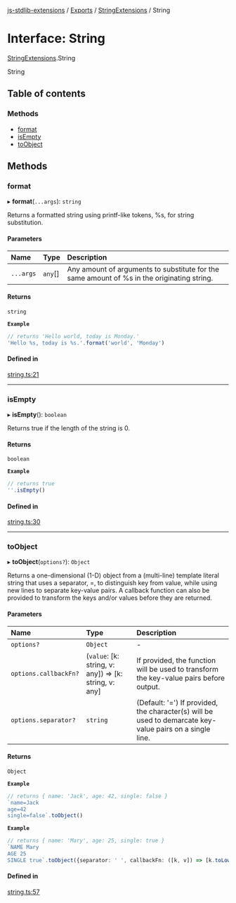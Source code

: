 [js-stdlib-extensions](/docs/README.md) / [Exports](/docs/modules.md) / [StringExtensions](/docs/modules/StringExtensions.md) / String

# Interface: String

[StringExtensions](/docs/modules/StringExtensions.md).String

String

## Table of contents

### Methods

- [format](/docs/interfaces/StringExtensions.String.md#format)
- [isEmpty](/docs/interfaces/StringExtensions.String.md#isempty)
- [toObject](/docs/interfaces/StringExtensions.String.md#toobject)

## Methods

### format

▸ **format**(`...args`): `string`

Returns a formatted string using printf-like tokens, %s, for string
substitution.

#### Parameters

| Name | Type | Description |
| :------ | :------ | :------ |
| `...args` | `any`[] | Any amount of arguments to substitute for the same amount of %s in the originating string. |

#### Returns

`string`

**`Example`**

```ts
// returns 'Hello world, today is Monday.'
'Hello %s, today is %s.'.format('world', 'Monday')
```

#### Defined in

[string.ts:21](https://github.com/KamaranL/js-stdlib-extensions/blob/c125d3e/src/ext/string.ts#L21)

___

### isEmpty

▸ **isEmpty**(): `boolean`

Returns true if the length of the string is 0.

#### Returns

`boolean`

**`Example`**

```ts
// returns true
''.isEmpty()
```

#### Defined in

[string.ts:30](https://github.com/KamaranL/js-stdlib-extensions/blob/c125d3e/src/ext/string.ts#L30)

___

### toObject

▸ **toObject**(`options?`): `Object`

Returns a one-dimensional (1-D) object from a (multi-line) template
literal string that uses a separator, =, to distinguish key from value,
while using new lines to separate key-value pairs. A callback function
can also be provided to transform the keys and/or values before they are
returned.

#### Parameters

| Name | Type | Description |
| :------ | :------ | :------ |
| `options?` | `Object` | - |
| `options.callbackFn?` | (`value`: [k: string, v: any]) => [k: string, v: any] | If provided, the function will be used to transform the key-value pairs before output. |
| `options.separator?` | `string` | (Default: '=') If provided, the character(s) will be used to demarcate key-value pairs on a single line. |

#### Returns

`Object`

**`Example`**

```ts
// returns { name: 'Jack', age: 42, single: false }
`name=Jack
age=42
single=false`.toObject()
```

**`Example`**

```ts
// returns { name: 'Mary', age: 25, single: true }
`NAME Mary
AGE 25
SINGLE true`.toObject({separator: ' ', callbackFn: ([k, v]) => [k.toLowerCase(), v]})
```

#### Defined in

[string.ts:57](https://github.com/KamaranL/js-stdlib-extensions/blob/c125d3e/src/ext/string.ts#L57)
